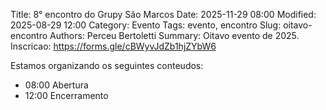 Title: 8° encontro do Grupy São Marcos
Date: 2025-11-29 08:00
Modified: 2025-08-29 12:00
Category: Evento
Tags: evento, encontro
Slug: oitavo-encontro
Authors: Perceu Bertoletti
Summary: Oitavo evento de 2025.
Inscricao: https://forms.gle/cBWyvJdZb1hjZYbW6

Estamos organizando os seguintes conteudos:

 - 08:00 Abertura
 - 12:00 Encerramento
